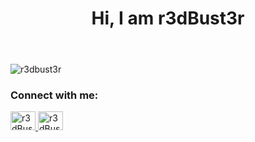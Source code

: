 <header>
    <h1>Hi, I am r3dBust3r</h1>
</header>

<p> 
    <img src="https://komarev.com/ghpvc/?username=r3dbust3r&label=Profile%20views&color=0e75b6&style=flat" alt="r3dbust3r" />
</p>


<h3>Connect with me:</h3>

<p>
    <a href="https://twitter.com/otmanetalhaoui" target="blank">
        <img src="https://raw.githubusercontent.com/rahuldkjain/github-profile-readme-generator/master/src/images/icons/Social/twitter.svg" alt="r3dBust3r" height="30" width="40" />
    </a>
    <a href="https://linkedin.com/in/otmane-talhaoui" target="blank">
        <img src="https://raw.githubusercontent.com/rahuldkjain/github-profile-readme-generator/master/src/images/icons/Social/linked-in-alt.svg" alt="r3dBust3r" height="30" width="40" />
    </a>
</p>
